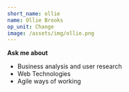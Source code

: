 ```yaml
---
short_name: ollie
name: Ollie Brooks
op_unit: Change
image: /assets/img/ollie.png
---
```

**Ask me about**
- Business analysis and user research
- Web Technologies
- Agile ways of working
